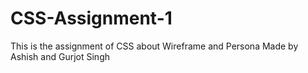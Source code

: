 # CSS-Assignment-1
This is the assignment of CSS about Wireframe and Persona 
Made by
Ashish and Gurjot Singh

